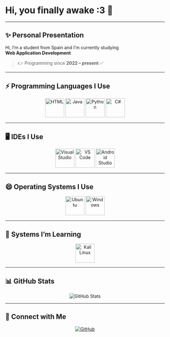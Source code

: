 # Hi, you finally awake :3 👋

---

## ✨ Personal Presentation
Hi, I’m a student from Spain and I’m currently studying  
**Web Application Development**  

> 👉 Programming since **2022 – present** ✅

---

## ⚡ Programming Languages I Use
<p align="center">
  <img src="https://skillicons.dev/icons?i=html" width="60" alt="HTML">
  <img src="https://skillicons.dev/icons?i=java" width="60" alt="Java">
  <img src="https://skillicons.dev/icons?i=py" width="60" alt="Python">
  <img src="https://skillicons.dev/icons?i=c#" width="60" alt="C#">
</p>

---

## 🖥️ IDEs I Use
<p align="center">
  <img src="https://skillicons.dev/icons?i=visualstudio" width="60" alt="Visual Studio">
  <img src="https://skillicons.dev/icons?i=vscode" width="60" alt="VS Code">
  <img src="https://skillicons.dev/icons?i=androidstudio" width="60" alt="Android Studio">
</p>

---

## 😄 Operating Systems I Use
<p align="center">
  <img src="https://skillicons.dev/icons?i=ubuntu" width="60" alt="Ubuntu">
  <img src="https://skillicons.dev/icons?i=windows" width="60" alt="Windows">
</p>

---

## 🤔 Systems I’m Learning
<p align="center">
  <img src="https://skillicons.dev/icons?i=kali" width="60" alt="Kali Linux">
</p>

---

## 📊 GitHub Stats
<p align="center">
  <img src="https://github-readme-stats.vercel.app/api?username=MartinV-V&show_icons=true&theme=radical" alt="GitHub Stats" />
</p>

---

## 💜 Connect with Me
<p align="center">
  <a href="https://github.com/YOUR_GITHUB_USERNAME"><img src="https://img.shields.io/badge/GitHub-%23EDE7F6?style=for-the-badge&logo=github&logoColor=white" alt="GitHub"></a>
  <a href="https://www.linkedin.com/in/YOUR_LINKEDIN_USERNAME"><img src="https://img.shields.io/badge/LinkedIn-%23EDE7F6?style=f

